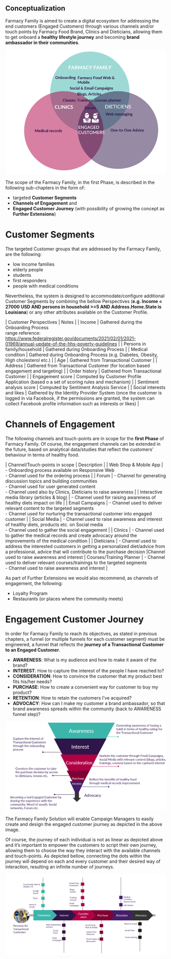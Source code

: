 ## Conceptualization

Farmacy Family is aimed to create a digital ecosystem for addressing the end customers (Engaged Customers) through various channels and/or touch points by Farmacy Food Brand, Clinics and Dieticians, allowing them to get onboard a **healthy lifestyle journey** and becoming **brand ambassador in their communities**.

![image](files/Conceptualization.png)

The scope of the Farmacy Family, in the first Phase, is described in the following sub-chapters in the form of:
- targeted **Customer Segments**
- **Channels of Engagement** and
- **Engaged Customer Journey** (with possibility of growing the concept as **Further Extensions**)

# Customer Segments
The targeted Customer groups that are addressed by the Farmacy Family, are the following:
- low income families
- elderly people
- students
- first responders
- people with medical conditions

Nevertheless, the system is designed to accommodate/configure additional Customer Segments by combining the bellow Perspectives (**e.g. Income < 27000 USD AND persons in household >=5 AND Address.Home.State is Louisiana**) or any other attributes available on the Customer Profile.

| Customer Perspectives | Notes |
| Income | Gathered during the Onboarding Process<br/>range reference: https://www.federalregister.gov/documents/2021/02/01/2021-01969/annual-update-of-the-hhs-poverty-guidelines |
| Persons in family/household | Gathered during Onboarding Process |
| Medical condition | Gathered during Onboarding Process (e.g. Diabetes, Obesity, High cholesterol etc.) |
| Age | Gathered from Transactional Customer |
| Address | Gathered from Transactional Customer (for location based engagement and targeting) |
| Order history | Gathered from Transactional Customer |
| Engagement score | Computed by Customer Profile Application (based o a set of scoring rules and mechanism) |
| Sentiment analysis score | Computed by Sentiment Analysis Service |
| Social interests and likes | Gathered by the Identity Provider System (once the customer is logged in via Facebook, if the permissions are granted, the system can collect Facebook profile information such as interests or likes) |

# Channels of Engagement
The following channels and touch-points are in scope for the **first Phase** of Farmacy Family.
Of course, the engagement channels can be extended in the future, based on analytical data/studies that reflect the customers’ behaviour in terms of healthy food.

| Channel/Touch-points in scope | Description |
| Web Shop & Mobile App | - Onboarding process available on Responsive Web <br/> - Channel used for the ordering process |
| Forum | - Channel for generating discussion topics and  building communities <br/> - Channel used for user generated content <br/> - Channel used also by Clinics, Dieticians to raise awareness |
| Interactive media library (articles & blog) | - Channel used for raising awareness of healthy diets impact on life |
| Email Campaigns | - Channel used to deliver relevant content to the targeted segments <br/> - Channel used for nurturing the transactional customer into engaged customer |
| Social Media | - Channel used to raise awareness and interest of healthy diets, products etc. on Social media <br/> - Channel used to gather the social engagement |
| Clinics | - Channel used to gather the medical records and create advocacy around the improvements of the medical condition |
| Dieticians | - Channel used to address the interested customers in getting a personalized diet/advice from a professional, advice that will contribute to the purchase decision |Channel used to raise awareness and interest
| Courses/Training Planner | - Channel used to deliver relevant courses/trainings to the targeted segments <br/> - Channel used to raise awareness and interest |

As part of Further Extensions we would also recommend, as channels of engagement, the following:
- Loyalty Program
- Restaurants (or places where the community meets)

# Engagement Customer Journey
In order for Farmacy Family to reach its objectives, as stated in previous chapters, a funnel (or multiple funnels for each customer segment) must be engineered, a funnel that reflects the **journey of a Transactional Customer to an Engaged Customer**.

- **AWARENESS**: What is my audience and how to make it aware of the brand?
- **INTEREST**: How to capture the interest of the people I have reached to?
- **CONSIDERATION**: How to convince the customer that my product best fits his/her needs?
- **PURCHASE**: How to create a convenient way for customer to buy my product?
- **RETENTION**:  How to retain the customers I’ve acquired?
- **ADVOCACY**: How can I make my customer a brand ambassador, so that brand awareness spreads within the community (back to AWARENESS funnel step)?

![image](files/MarketingFunnel.png)

The Farmacy Family Solution will enable Campaign Managers to easily create and design the engaged customer journey as depicted in the above image.

Of course, the journey of each individual is not as linear as depicted above and it’s important to empower the customers to script their own journey, allowing them to choose the way they interact with the available channels and touch-points. As depicted bellow, connecting the dots within the journey will depend on each and every customer and their desired way of interaction, resulting an infinite number of journeys.

![image](files/MarketingJourney.png)